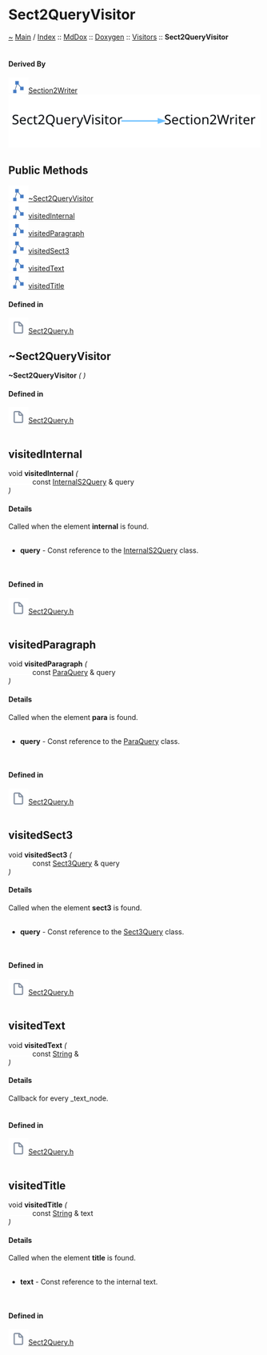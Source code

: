 <a id="sect2queryvisitor"></a>
<h1>Sect2QueryVisitor</h1>
<a id="classMdDox_1_1Doxygen_1_1Visitors_1_1Sect2QueryVisitor"></a>
<a id="mddoxdoxygenvisitorssect2queryvisitor"></a>
<a href="https://github.com/CharlesCarley/MdDox">~</a>
<a href="indexpage.md#main">Main</a>
<span class="inline-text">/</span>
<a href="index.md#index">Index</a>
<span class="inline-text">::</span>
<a href="namespaceMdDox.md#mddox">MdDox</a>
<span class="inline-text">::</span>
<a href="namespaceMdDox_1_1Doxygen.md#doxygen">Doxygen</a>
<span class="inline-text">::</span>
<a href="namespaceMdDox_1_1Doxygen_1_1Visitors.md#visitors">Visitors</a>
<span class="inline-text">::</span>
<span class="bold-text"><b>Sect2QueryVisitor</b></span>
<br/>
<br/>
<a id="derived-by"></a>
<h4>Derived By</h4>
<span class="icon-list-item"><a href="classMdDox_1_1Section2Writer.md#section2writer" class="icon-list-item"><img src="../images/class24px.svg" class="icon-list-item"/><span class="icon-list-item">Section2Writer</span>
</a>
</span>
<br/>
<img src="../images/internal-diagram-89.dot.svg"/><br/>
<a id="public-methods"></a>
<h2>Public Methods</h2>
<span class="icon-list-item"><a href="#~sect2queryvisitor" class="icon-list-item"><img src="../images/class24px.svg" class="icon-list-item"/><span class="icon-list-item">~Sect2QueryVisitor</span>
</a>
</span>
<br/>
<span class="icon-list-item"><a href="#visitedinternal" class="icon-list-item"><img src="../images/class24px.svg" class="icon-list-item"/><span class="icon-list-item">visitedInternal</span>
</a>
</span>
<br/>
<span class="icon-list-item"><a href="#visitedparagraph" class="icon-list-item"><img src="../images/class24px.svg" class="icon-list-item"/><span class="icon-list-item">visitedParagraph</span>
</a>
</span>
<br/>
<span class="icon-list-item"><a href="#visitedsect3" class="icon-list-item"><img src="../images/class24px.svg" class="icon-list-item"/><span class="icon-list-item">visitedSect3</span>
</a>
</span>
<br/>
<span class="icon-list-item"><a href="#visitedtext" class="icon-list-item"><img src="../images/class24px.svg" class="icon-list-item"/><span class="icon-list-item">visitedText</span>
</a>
</span>
<br/>
<span class="icon-list-item"><a href="#visitedtitle" class="icon-list-item"><img src="../images/class24px.svg" class="icon-list-item"/><span class="icon-list-item">visitedTitle</span>
</a>
</span>
<br/>
<a id="defined-in"></a>
<h4>Defined in</h4>
<span class="icon-list-item"><a href="https://github.com/CharlesCarley/MdDox/blob/master/Tools/Doxygen/Sect2Query.h#L31" class="icon-list-item"><img src="../images/file24px.svg" class="icon-list-item"/><span class="icon-list-item">Sect2Query.h</span>
</a>
</span>
<br/>
<a id="~sect2queryvisitor"></a>
<h2>~Sect2QueryVisitor</h2>
<span class="bold-text"><b>~Sect2QueryVisitor</b></span>
<span class="italic-text"><i>(</i></span>
<span class="italic-text"><i>)</i></span>
<a id="defined-in"></a>
<h4>Defined in</h4>
<span class="icon-list-item"><a href="https://github.com/CharlesCarley/MdDox/blob/master/Tools/Doxygen/Sect2Query.h#L33" class="icon-list-item"><img src="../images/file24px.svg" class="icon-list-item"/><span class="icon-list-item">Sect2Query.h</span>
</a>
</span>
<br/>
<br/>
<a id="visitedinternal"></a>
<h2>visitedInternal</h2>
<span class="inline-text">void</span>
<span class="bold-text"><b>visitedInternal</b></span>
<span class="italic-text"><i>(</i></span>
<div class="paragraph">
<span class="paragraph"><img src="../images/horSpace24px.svg"/><span class="inline-text">const </span>
<a href="classMdDox_1_1Doxygen_1_1InternalS2Query.md#internals2query">InternalS2Query</a>
<span class="inline-text"> &amp;</span>
<span class="inline-text">query</span>
</span>
</div>
<span class="italic-text"><i>)</i></span>
<a id="details"></a>
<h4>Details</h4>
<span class="inline-text">Called when the element </span>
<span class="bold-text"><b>internal</b></span>
<span class="inline-text"> is found. </span>
<br/>
<br/>
<ul>
<li><span class="bold-text"><b>query</b></span>
<span class="inline-text"> - </span>
<span class="inline-text">Const reference to the </span>
<a href="classMdDox_1_1Doxygen_1_1InternalS2Query.md#internals2query">InternalS2Query</a>
<span class="inline-text"> class. </span>
</li>
</ul>
<br/>
<a id="defined-in"></a>
<h4>Defined in</h4>
<span class="icon-list-item"><a href="https://github.com/CharlesCarley/MdDox/blob/master/Tools/Doxygen/Sect2Query.h#L53" class="icon-list-item"><img src="../images/file24px.svg" class="icon-list-item"/><span class="icon-list-item">Sect2Query.h</span>
</a>
</span>
<br/>
<br/>
<a id="visitedparagraph"></a>
<h2>visitedParagraph</h2>
<span class="inline-text">void</span>
<span class="bold-text"><b>visitedParagraph</b></span>
<span class="italic-text"><i>(</i></span>
<div class="paragraph">
<span class="paragraph"><img src="../images/horSpace24px.svg"/><span class="inline-text">const </span>
<a href="classMdDox_1_1Doxygen_1_1ParaQuery.md#paraquery">ParaQuery</a>
<span class="inline-text"> &amp;</span>
<span class="inline-text">query</span>
</span>
</div>
<span class="italic-text"><i>)</i></span>
<a id="details"></a>
<h4>Details</h4>
<span class="inline-text">Called when the element </span>
<span class="bold-text"><b>para</b></span>
<span class="inline-text"> is found. </span>
<br/>
<br/>
<ul>
<li><span class="bold-text"><b>query</b></span>
<span class="inline-text"> - </span>
<span class="inline-text">Const reference to the </span>
<a href="classMdDox_1_1Doxygen_1_1ParaQuery.md#paraquery">ParaQuery</a>
<span class="inline-text"> class. </span>
</li>
</ul>
<br/>
<a id="defined-in"></a>
<h4>Defined in</h4>
<span class="icon-list-item"><a href="https://github.com/CharlesCarley/MdDox/blob/master/Tools/Doxygen/Sect2Query.h#L43" class="icon-list-item"><img src="../images/file24px.svg" class="icon-list-item"/><span class="icon-list-item">Sect2Query.h</span>
</a>
</span>
<br/>
<br/>
<a id="visitedsect3"></a>
<h2>visitedSect3</h2>
<span class="inline-text">void</span>
<span class="bold-text"><b>visitedSect3</b></span>
<span class="italic-text"><i>(</i></span>
<div class="paragraph">
<span class="paragraph"><img src="../images/horSpace24px.svg"/><span class="inline-text">const </span>
<a href="classMdDox_1_1Doxygen_1_1Sect3Query.md#sect3query">Sect3Query</a>
<span class="inline-text"> &amp;</span>
<span class="inline-text">query</span>
</span>
</div>
<span class="italic-text"><i>)</i></span>
<a id="details"></a>
<h4>Details</h4>
<span class="inline-text">Called when the element </span>
<span class="bold-text"><b>sect3</b></span>
<span class="inline-text"> is found. </span>
<br/>
<br/>
<ul>
<li><span class="bold-text"><b>query</b></span>
<span class="inline-text"> - </span>
<span class="inline-text">Const reference to the </span>
<a href="classMdDox_1_1Doxygen_1_1Sect3Query.md#sect3query">Sect3Query</a>
<span class="inline-text"> class. </span>
</li>
</ul>
<br/>
<a id="defined-in"></a>
<h4>Defined in</h4>
<span class="icon-list-item"><a href="https://github.com/CharlesCarley/MdDox/blob/master/Tools/Doxygen/Sect2Query.h#L48" class="icon-list-item"><img src="../images/file24px.svg" class="icon-list-item"/><span class="icon-list-item">Sect2Query.h</span>
</a>
</span>
<br/>
<br/>
<a id="visitedtext"></a>
<h2>visitedText</h2>
<span class="inline-text">void</span>
<span class="bold-text"><b>visitedText</b></span>
<span class="italic-text"><i>(</i></span>
<div class="paragraph">
<span class="paragraph"><img src="../images/horSpace24px.svg"/><span class="inline-text">const </span>
<a href="namespaceMdDox.md#string">String</a>
<span class="inline-text"> &amp;</span>
</span>
</div>
<span class="italic-text"><i>)</i></span>
<a id="details"></a>
<h4>Details</h4>
<span class="inline-text">Callback for every _text_node. </span>
<br/>
<br/>
<a id="defined-in"></a>
<h4>Defined in</h4>
<span class="icon-list-item"><a href="https://github.com/CharlesCarley/MdDox/blob/master/Tools/Doxygen/Sect2Query.h#L38" class="icon-list-item"><img src="../images/file24px.svg" class="icon-list-item"/><span class="icon-list-item">Sect2Query.h</span>
</a>
</span>
<br/>
<br/>
<a id="visitedtitle"></a>
<h2>visitedTitle</h2>
<span class="inline-text">void</span>
<span class="bold-text"><b>visitedTitle</b></span>
<span class="italic-text"><i>(</i></span>
<div class="paragraph">
<span class="paragraph"><img src="../images/horSpace24px.svg"/><span class="inline-text">const </span>
<a href="namespaceMdDox.md#string">String</a>
<span class="inline-text"> &amp;</span>
<span class="inline-text">text</span>
</span>
</div>
<span class="italic-text"><i>)</i></span>
<a id="details"></a>
<h4>Details</h4>
<span class="inline-text">Called when the element </span>
<span class="bold-text"><b>title</b></span>
<span class="inline-text"> is found. </span>
<br/>
<br/>
<ul>
<li><span class="bold-text"><b>text</b></span>
<span class="inline-text"> - </span>
<span class="inline-text">Const reference to the internal text. </span>
</li>
</ul>
<br/>
<a id="defined-in"></a>
<h4>Defined in</h4>
<span class="icon-list-item"><a href="https://github.com/CharlesCarley/MdDox/blob/master/Tools/Doxygen/Sect2Query.h#L58" class="icon-list-item"><img src="../images/file24px.svg" class="icon-list-item"/><span class="icon-list-item">Sect2Query.h</span>
</a>
</span>
<br/>
<br/>
</div>
</div>
</body>
</html>
